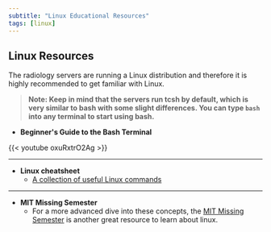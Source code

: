 ```yaml
---
subtitle: "Linux Educational Resources"
tags: [linux]
---
```


## Linux Resources

The radiology servers are running a Linux distribution and therefore it is highly recommended to get familiar with Linux.

> **Note: Keep in mind that the servers run tcsh by default, which is very similar to bash with some slight differences. You can type `bash` into any terminal to start using bash.**

- **Beginner's Guide to the Bash Terminal**

{{< youtube oxuRxtrO2Ag >}}

---

- **Linux cheatsheet**
  - [A collection of useful Linux commands][linuxcheat]

---

- **MIT Missing Semester**
  - For a more advanced dive into these concepts, the [MIT Missing Semester][missingsem] is another great resource to learn about linux.

<!-- Links -->
[linuxcheat]: /materials/linux-cheatsheet.pdf
[missingsem]: https://missing.csail.mit.edu/
